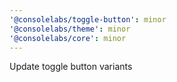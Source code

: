 ```yaml
---
'@consolelabs/toggle-button': minor
'@consolelabs/theme': minor
'@consolelabs/core': minor
---
```


Update toggle button variants
